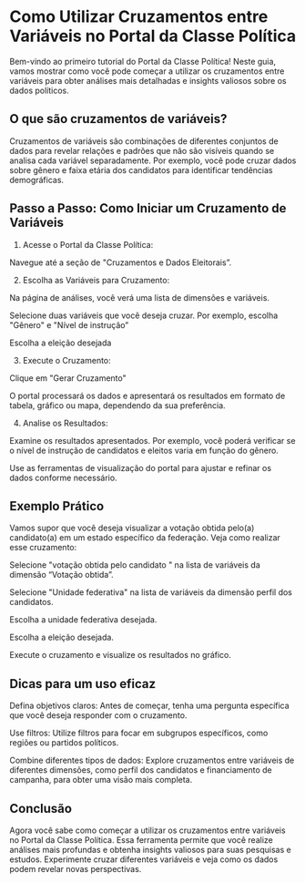 # Como Utilizar Cruzamentos entre Variáveis no Portal da Classe Política

Bem-vindo ao primeiro tutorial do Portal da Classe Política! Neste guia, vamos mostrar como você pode começar a utilizar os cruzamentos entre variáveis para obter análises mais detalhadas e insights valiosos sobre os dados políticos.

## O que são cruzamentos de variáveis?

Cruzamentos de variáveis são combinações de diferentes conjuntos de dados para revelar relações e padrões que não são visíveis quando se analisa cada variável separadamente. Por exemplo, você pode cruzar dados sobre gênero e faixa etária dos candidatos para identificar tendências demográficas.

## Passo a Passo: Como Iniciar um Cruzamento de Variáveis

1. Acesse o Portal da Classe Política:

Navegue até a seção de "Cruzamentos e Dados Eleitorais”.

2. Escolha as Variáveis para Cruzamento:

Na página de análises, você verá uma lista de dimensões e variáveis.

Selecione duas variáveis que você deseja cruzar. Por exemplo, escolha "Gênero" e "Nível de instrução”

Escolha a eleição desejada

3. Execute o Cruzamento:

Clique em "Gerar Cruzamento"

O portal processará os dados e apresentará os resultados em formato de tabela, gráfico ou mapa, dependendo da sua preferência.

4. Analise os Resultados:

Examine os resultados apresentados. Por exemplo, você poderá verificar se o nível de instrução de candidatos e eleitos varia em função do gênero.

Use as ferramentas de visualização do portal para ajustar e refinar os dados conforme necessário.

## Exemplo Prático

Vamos supor que você deseja visualizar a votação obtida pelo(a) candidato(a) em um estado específico da federação. Veja como realizar esse cruzamento:

Selecione "votação obtida pelo candidato " na lista de variáveis da dimensão “Votação obtida”.

Selecione "Unidade federativa" na lista de variáveis da dimensão perfil dos candidatos.

Escolha a unidade federativa desejada.

Escolha a eleição desejada.

Execute o cruzamento e visualize os resultados no gráfico.

## Dicas para um uso eficaz

Defina objetivos claros: Antes de começar, tenha uma pergunta específica que você deseja responder com o cruzamento.

Use filtros: Utilize filtros para focar em subgrupos específicos, como regiões ou partidos políticos.

Combine diferentes tipos de dados: Explore cruzamentos entre variáveis de diferentes dimensões, como perfil dos candidatos e financiamento de campanha, para obter uma visão mais completa.

## Conclusão

Agora você sabe como começar a utilizar os cruzamentos entre variáveis no Portal da Classe Política. Essa ferramenta permite que você realize análises mais profundas e obtenha insights valiosos para suas pesquisas e estudos. Experimente cruzar diferentes variáveis e veja como os dados podem revelar novas perspectivas.
